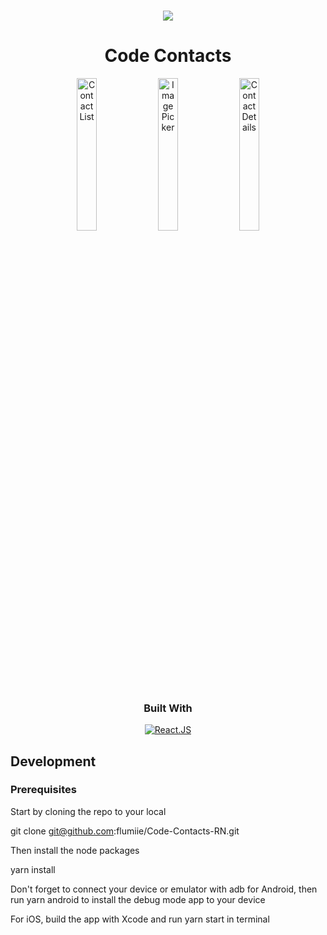 <!-- ABOUT THE PROJECT -->

###

<p align="center">
  <img src="https://github.com/Code-id-Test/Code-Contacts-RN/assets/8995187/30a4dfe1-5283-43a5-a469-52e0f00c1bb7"/>
</p>

<h1 align="center">Code Contacts</h1>

<p align="center">
  <img src="https://github.com/Code-id-Test/Code-Contacts-RN/assets/8995187/0797705c-0e38-41c3-9201-3d06c3e677b2" alt="Contact List" style="width: 25%; height: 25%" />
  <img src="https://github.com/Code-id-Test/Code-Contacts-RN/assets/8995187/8716f25c-4ff4-45d8-bf00-4a5f3c9f8d89" alt="Image Picker" style="width: 25%; height: 25%" />
  <img src="https://github.com/Code-id-Test/Code-Contacts-RN/assets/8995187/653ec6a0-5b09-4807-8fd3-b1e44e1f0505" alt="Contact Details" style="width: 25%; height: 25%" />
</p>

<h3 align="center">Built With</h3>
<p align="center">
  <a href="https://reactjs.org/">
    <img src="https://img.shields.io/badge/React-20232A?style=for-the-badge&logo=react&logoColor=61DAFB" alt="React.JS" />
  </a>
</p>

<!-- DEVELOPMENT -->

## Development

### Prerequisites

Start by cloning the repo to your local


git clone git@github.com:flumiie/Code-Contacts-RN.git


Then install the node packages


yarn install


Don't forget to connect your device or emulator with adb for Android, then run yarn android to install the debug mode app to your device

For iOS, build the app with Xcode and run yarn start in terminal
